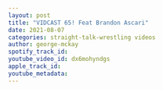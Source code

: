 ```yaml
---
layout: post
title: "VIDCAST 65! Feat Brandon Ascari"
date: 2021-08-07
categories: straight-talk-wrestling videos
author: george-mckay
spotify_track_id: 
youtube_video_id: dx6mohyndgs
apple_track_id: 
youtube_metadata: 
---
```

